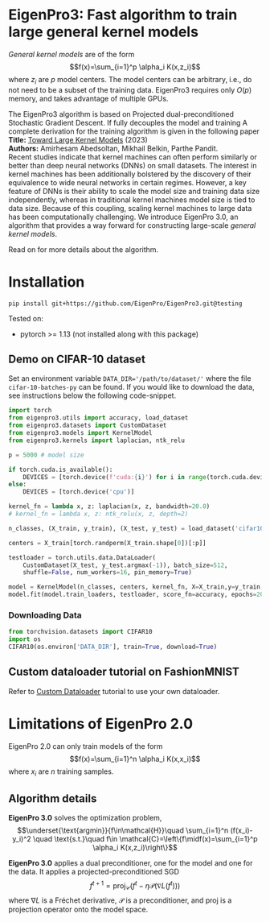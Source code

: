 # EigenPro3: Fast algorithm to train large general kernel models

*General kernel models* are of the form
$$f(x)=\sum_{i=1}^p \alpha_i K(x,z_i)$$
where $z_i$ are $p$ model centers. The model centers can be arbitrary, i.e., do not need to be a subset of the training data. EigenPro3 requires only $O(p)$ memory, and takes advantage of multiple GPUs.

The EigenPro3 algorithm is based on Projected dual-preconditioned Stochastic Gradient Descent. If fully decouples the model and training
A complete derivation for the training algorithm is given in the following paper  
**Title:** [Toward Large Kernel Models](https://arxiv.org/abs/2302.02605) (2023)  
**Authors:** Amirhesam Abedsoltan, Mikhail Belkin, Parthe Pandit.  
Recent studies indicate that kernel machines can often perform similarly  or better than deep neural networks (DNNs) on small datasets. The interest in kernel machines has been additionally bolstered by the discovery of their equivalence to wide neural networks in certain regimes. 
However, a key feature of DNNs is their ability to scale the model size and training data size independently, whereas in traditional kernel machines model size is tied to data size. Because of this coupling, scaling kernel machines to large data has been computationally challenging. 
We introduce EigenPro 3.0, an algorithm that provides a way forward  for constructing large-scale *general kernel models*. 

Read on for more details about the algorithm.

# Installation
```
pip install git+https://github.com/EigenPro/EigenPro3.git@testing
```
Tested on:
- pytorch >= 1.13 (not installed along with this package)

## Demo on CIFAR-10 dataset
Set an environment variable `DATA_DIR='/path/to/dataset/'` where the file `cifar-10-batches-py` can be found. If you would like to download the data, see instructions below the following code-snippet.
```python
import torch
from eigenpro3.utils import accuracy, load_dataset
from eigenpro3.datasets import CustomDataset
from eigenpro3.models import KernelModel
from eigenpro3.kernels import laplacian, ntk_relu

p = 5000 # model size

if torch.cuda.is_available():
    DEVICES = [torch.device(f'cuda:{i}') for i in range(torch.cuda.device_count())]
else:
    DEVICES = [torch.device('cpu')]

kernel_fn = lambda x, z: laplacian(x, z, bandwidth=20.0)
# kernel_fn = lambda x, z: ntk_relu(x, z, depth=2)

n_classes, (X_train, y_train), (X_test, y_test) = load_dataset('cifar10')

centers = X_train[torch.randperm(X_train.shape[0])[:p]]

testloader = torch.utils.data.DataLoader(
    CustomDataset(X_test, y_test.argmax(-1)), batch_size=512,
    shuffle=False, num_workers=16, pin_memory=True)

model = KernelModel(n_classes, centers, kernel_fn, X=X_train,y=y_train,devices = DEVICE_LIST)
model.fit(model.train_loaders, testloader, score_fn=accuracy, epochs=20)
```
### Downloading Data
```python
from torchvision.datasets import CIFAR10
import os
CIFAR10(os.environ['DATA_DIR'], train=True, download=True)
```
## Custom dataloader tutorial on FashionMNIST
Refer to [Custom Dataloader](https://github.com/EigenPro/EigenPro3/blob/testing/demos/Custom_dataloader.ipynb) tutorial to use your own dataloader.
# Limitations of EigenPro 2.0
EigenPro 2.0 can only train models of the form $$f(x)=\sum_{i=1}^n \alpha_i K(x,x_i)$$ where $x_i$ are $n$ training samples.

## Algorithm details
**EigenPro 3.0** solves the optimization problem,
$$\underset{\text{argmin}}{f\in\mathcal{H}}\quad \sum_{i=1}^n (f(x_i)-y_i)^2 \quad \text{s.t.}\quad f\in \mathcal{C}=\left\{f\midf(x)=\sum_{i=1}^p \alpha_i K(x,z_i)\right\}$$
    
**EigenPro 3.0** applies a dual preconditioner, one for the model and one for the data. It applies a projected-preconditioned SGD
$$f^{t+1}=\mathrm{proj}_{\mathcal{C}}(f^t - \eta\mathcal{P}(\nabla L(f^t)))$$
where $\nabla L$ is a Fréchet derivative, $\mathcal{P}$ is a preconditioner, and $\textrm{proj}$ is a projection operator onto the model space.
